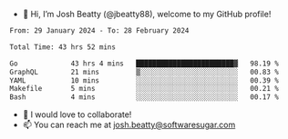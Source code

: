 - 👋 Hi, I’m Josh Beatty (@jbeatty88), welcome to my GitHub profile!

<!--START_SECTION:waka-->

```txt
From: 29 January 2024 - To: 28 February 2024

Total Time: 43 hrs 52 mins

Go             43 hrs 4 mins   ████████████████████████▓   98.19 %
GraphQL        21 mins         ▒░░░░░░░░░░░░░░░░░░░░░░░░   00.83 %
YAML           10 mins         ░░░░░░░░░░░░░░░░░░░░░░░░░   00.39 %
Makefile       5 mins          ░░░░░░░░░░░░░░░░░░░░░░░░░   00.21 %
Bash           4 mins          ░░░░░░░░░░░░░░░░░░░░░░░░░   00.17 %
```

<!--END_SECTION:waka-->

- 💞️ I would love to collaborate!
- 📫 You can reach me at josh.beatty@softwaresugar.com

<!---
jbeatty88/jbeatty88 is a ✨ special ✨ repository because its `README.md` (this file) appears on your GitHub profile.
You can click the Preview link to take a look at your changes.
--->
